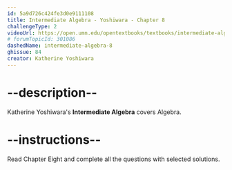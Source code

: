 ```yaml
---
id: 5a9d726c424fe3d0e9111108
title: Intermediate Algebra - Yoshiwara - Chapter 8
challengeType: 2
videoUrl: https://open.umn.edu/opentextbooks/textbooks/intermediate-algebra-2020
# forumTopicId: 301086
dashedName: intermediate-algebra-8
ghissue: 84
creator: Katherine Yoshiwara 
---
```


# --description--

Katherine Yoshiwara's __Intermediate Algebra__ covers Algebra.

# --instructions--

Read Chapter Eight and complete all the questions with selected solutions.